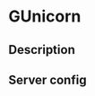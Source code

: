 # GUnicorn

## Description

## Server config

<!--stackedit_data:
eyJoaXN0b3J5IjpbLTIwNjc5MTAzNTksNzMwOTk4MTE2XX0=
-->